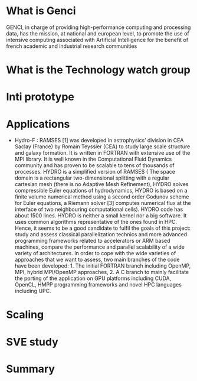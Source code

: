 

# What is Genci
GENCI, in charge of providing high-performance computing and processing data, has the mission, at national and european level, to promote the use of intensive computing associated with Artificial Intelligence for the benefit of french academic and industrial research communities

# What is the Technology watch group


# Inti prototype



# Applications
* Hydro-F : RAMSES [1] was developed in astrophysics’ division in CEA Saclay (France) by Romain Teyssier (CEA) to study large scale structure and galaxy formation. It is written in FORTRAN with extensive use of the MPI library. It is well known in the Computational Fluid Dynamics community and has proven to be scalable to tens of thousands of processes.
HYDRO is a simplified version of RAMSES ( The space domain is a rectangular two-dimensional splitting with a regular cartesian mesh (there is no Adaptive Mesh Refinement), HYDRO solves compressible Euler equations of hydrodynamics, HYDRO is based on a finite volume numerical method using a second order Godunov scheme  for Euler equations, a Riemann solver [3] computes numerical flux at the interface of two neighbouring computational cells). HYDRO code has about 1500 lines. HYDRO is neither a small kernel nor a big software. It uses common algorithms representative of the ones found in HPC. Hence, it seems to be a good candidate to fulfil the goals of this project:
study and assess classical parallelization technics and more advanced programming frameworks related to accelerators or ARM based machines, compare the performance and parallel scalability of a wide variety of architectures. In order to cope with the wide varieties of approaches that we want to assess, two main branches of the code have been developed: 1. The initial FORTRAN branch including OpenMP, MPI, hybrid MPI/OpenMP approaches, 2. A C branch to mainly facilitate the porting of the application on GPU platforms including CUDA,
OpenCL, HMPP programming frameworks and novel HPC languages including UPC.
 
 # Scaling

 
 # SVE study

 

 # Summary
